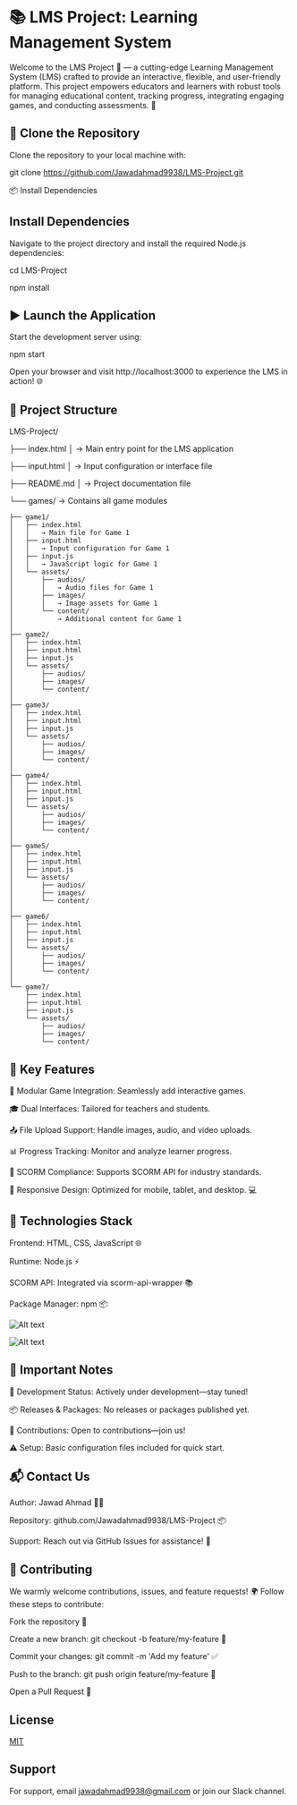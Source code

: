 
# 📚 LMS Project: Learning Management System

Welcome to the LMS Project 🌟 — a cutting-edge Learning Management System (LMS) crafted to provide an interactive, flexible, and user-friendly platform. This project empowers educators and learners with robust tools for managing educational content, tracking progress, integrating engaging games, and conducting assessments. 🎉


## 🔄 Clone the Repository
Clone the repository to your local machine with:

git clone https://github.com/Jawadahmad9938/LMS-Project.git

📦 Install Dependencies

## Install Dependencies
Navigate to the project directory and install the required Node.js dependencies:

cd LMS-Project

npm install
## ▶️ Launch the Application

Start the development server using:

npm start

Open your browser and visit http://localhost:3000 to experience the LMS in action! 🌐
## 📂 Project Structure
LMS-Project/


├── index.html
│   → Main entry point for the LMS application

├── input.html
│   → Input configuration or interface file

├── README.md
│   → Project documentation file

└── games/
    → Contains all game modules

    ├── game1/
    │   ├── index.html
    │   │   → Main file for Game 1
    │   ├── input.html
    │   │   → Input configuration for Game 1
    │   ├── input.js
    │   │   → JavaScript logic for Game 1
    │   └── assets/
    │       ├── audios/
    │       │   → Audio files for Game 1
    │       ├── images/
    │       │   → Image assets for Game 1
    │       └── content/
    │           → Additional content for Game 1
    │
    ├── game2/
    │   ├── index.html
    │   ├── input.html
    │   ├── input.js
    │   └── assets/
    │       ├── audios/
    │       ├── images/
    │       └── content/
    │
    ├── game3/
    │   ├── index.html
    │   ├── input.html
    │   ├── input.js
    │   └── assets/
    │       ├── audios/
    │       ├── images/
    │       └── content/
    │
    ├── game4/
    │   ├── index.html
    │   ├── input.html
    │   ├── input.js
    │   └── assets/
    │       ├── audios/
    │       ├── images/
    │       └── content/
    │
    ├── game5/
    │   ├── index.html
    │   ├── input.html
    │   ├── input.js
    │   └── assets/
    │       ├── audios/
    │       ├── images/
    │       └── content/
    │
    ├── game6/
    │   ├── index.html
    │   ├── input.html
    │   ├── input.js
    │   └── assets/
    │       ├── audios/
    │       ├── images/
    │       └── content/
    │
    └── game7/
        ├── index.html
        ├── input.html
        ├── input.js
        └── assets/
            ├── audios/
            ├── images/
            └── content/

## 🎯 Key Features
🧩 Modular Game Integration: Seamlessly add interactive games.



🎓 Dual Interfaces: Tailored for teachers and students.



📤 File Upload Support: Handle images, audio, and video uploads.



📊 Progress Tracking: Monitor and analyze learner progress.



🧠 SCORM Compliance: Supports SCORM API for industry standards.



📱 Responsive Design: Optimized for mobile, tablet, and desktop. 💻
## 🔧 Technologies Stack
Frontend: HTML, CSS, JavaScript 🌐



Runtime: Node.js ⚡



SCORM API: Integrated via scorm-api-wrapper 📚



Package Manager: npm 📦


![Alt text](deepseek_mermaid_20250807_9bc620.png) 

![Alt text](deepseek_mermaid_20250807_0e8a79.png)


## 📌 Important Notes
🚧 Development Status: Actively under development—stay tuned!



📦 Releases & Packages: No releases or packages published yet.



🤝 Contributions: Open to contributions—join us!



⚠️ Setup: Basic configuration files included for quick start.
## 📬 Contact Us
Author: Jawad Ahmad 👨‍💻



Repository: github.com/Jawadahmad9938/LMS-Project 📦



Support: Reach out via GitHub Issues for assistance! 💬
## 🤝 Contributing
We warmly welcome contributions, issues, and feature requests! 🌍 Follow these steps to contribute:





Fork the repository 🍴



Create a new branch: git checkout -b feature/my-feature 🌿



Commit your changes: git commit -m 'Add my feature' ✅



Push to the branch: git push origin feature/my-feature 🚀



Open a Pull Request 🌉
## License

[MIT](https://choosealicense.com/licenses/mit/)


## Support

For support, email jawadahmad9938@gmail.com or join our Slack channel.

